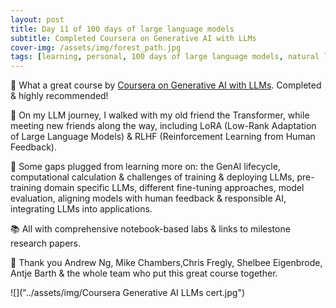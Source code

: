 ```yaml
---
layout: post
title: Day 11 of 100 days of large language models
subtitle: Completed Coursera on Generative AI with LLMs
cover-img: /assets/img/forest_path.jpg
tags: [learning, personal, 100 days of large language models, natural language processing, machine learning, artificial intelligence]
---
```

🎉 What a great course by [Coursera on Generative AI with LLMs](https://www.coursera.org/learn/generative-ai-with-llms#about). Completed & highly recommended!
 
👫 On my LLM journey, I walked with my old friend the Transformer, while meeting new friends along the way, including LoRA (Low-Rank Adaptation of Large Language Models) & RLHF (Reinforcement Learning from Human Feedback).
 
🧠 Some gaps plugged from learning more on: the GenAI lifecycle, computational calculation & challenges of training & deploying LLMs, pre-training domain specific LLMs, different fine-tuning approaches, model evaluation, aligning models with human feedback & responsible AI, integrating LLMs into applications.
 
📚 All with comprehensive notebook-based labs & links to milestone research papers.
 
🙏 Thank you Andrew Ng, Mike Chambers,Chris Fregly, Shelbee Eigenbrode, Antje Barth & the whole team who put this great course together.

![]("../assets/img/Coursera Generative AI LLMs cert.jpg")